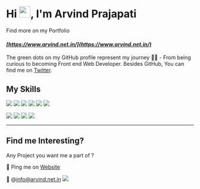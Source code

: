 # Hi <img src="https://raw.githubusercontent.com/MartinHeinz/MartinHeinz/master/wave.gif" width="30px">, I'm Arvind Prajapati 
Find more on my Portfolio 
#### _[https://www.arvind.net.in/](https://www.arvind.net.in/)_


The green dots on my GitHub profile represent my journey 🏃‍♀️ - From being curious to becoming Front end Web Developer.
Besides GitHub, You can find me on [Twitter](https://twitter.com/praja_arvind). 
 

## My Skills

![](https://img.shields.io/badge/HTML5-E34F26?style=for-the-badge&logo=html5&logoColor=white)
![](https://img.shields.io/badge/CSS3-1572B6?style=for-the-badge&logo=css3&logoColor=white)
![](https://img.shields.io/badge/Less-1d365d?style=for-the-badge&logo=less&logoColor=ffffff)
![](https://img.shields.io/badge/JavaScript-F7DF1E?style=for-the-badge&logo=javascript&logoColor=black)
![](https://img.shields.io/badge/Styled%20Components-444941?style=for-the-badge&logo=styledcomponents&logoColor=f1f1f1)
![](https://img.shields.io/badge/Typescript-185ADB?style=for-the-badge&logo=typescript&logoColor=f1f1f1)


![](https://img.shields.io/badge/Bootstrap-563D7C?style=for-the-badge&logo=bootstrap&logoColor=white)
![](https://img.shields.io/badge/React-20232A?style=for-the-badge&logo=react&logoColor=61DAFB)
![](https://img.shields.io/badge/jQuery-0769ad?style=for-the-badge&logo=jquery&logoColor=ffffff)
![](https://img.shields.io/badge/Antdesign-0170fe?style=for-the-badge&logo=antdesign&logoColor=ffffff)

 ---
 
 ## Find me Interesting?
   

Any Project you want me a part of ?
 
 👀 Ping me on [Website](https://www.arvind.net.in/)

 💌 @info@arvind.net.in 
 <a 	
 	href="https://mail.google.com/mail/?view=cm&fs=1&tf=1&to=info@arvind.net.in" 
	target="_blank">
		![](https://img.shields.io/badge/mail%20me-f1f1f1?style=for-the-badge&logo=gmail&logoColor=D44638)
 </a>
	
 

<!---
arvind-prajapat/arvind-prajapat is a ✨ special ✨ repository because its `README.md` (this file) appears on your GitHub profile.
You can click the Preview link to take a look at your changes.
--->
